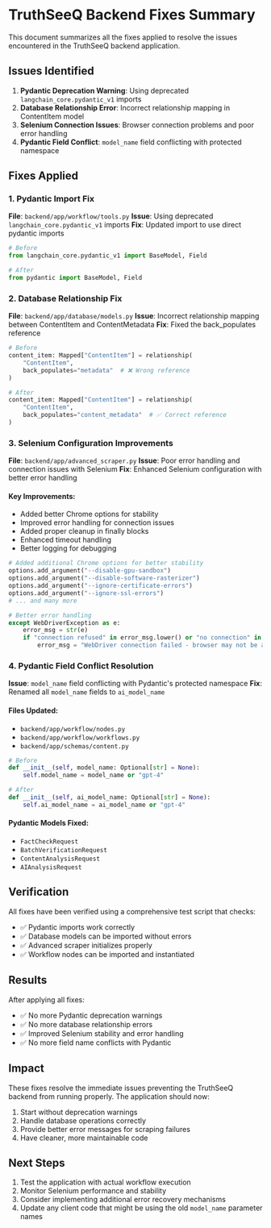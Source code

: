 # TruthSeeQ Backend Fixes Summary

This document summarizes all the fixes applied to resolve the issues encountered in the TruthSeeQ backend application.

## Issues Identified

1. **Pydantic Deprecation Warning**: Using deprecated `langchain_core.pydantic_v1` imports
2. **Database Relationship Error**: Incorrect relationship mapping in ContentItem model
3. **Selenium Connection Issues**: Browser connection problems and poor error handling
4. **Pydantic Field Conflict**: `model_name` field conflicting with protected namespace

## Fixes Applied

### 1. Pydantic Import Fix

**File**: `backend/app/workflow/tools.py`
**Issue**: Using deprecated `langchain_core.pydantic_v1` imports
**Fix**: Updated import to use direct pydantic imports

```python
# Before
from langchain_core.pydantic_v1 import BaseModel, Field

# After  
from pydantic import BaseModel, Field
```

### 2. Database Relationship Fix

**File**: `backend/app/database/models.py`
**Issue**: Incorrect relationship mapping between ContentItem and ContentMetadata
**Fix**: Fixed the back_populates reference

```python
# Before
content_item: Mapped["ContentItem"] = relationship(
    "ContentItem",
    back_populates="metadata"  # ❌ Wrong reference
)

# After
content_item: Mapped["ContentItem"] = relationship(
    "ContentItem", 
    back_populates="content_metadata"  # ✅ Correct reference
)
```

### 3. Selenium Configuration Improvements

**File**: `backend/app/advanced_scraper.py`
**Issue**: Poor error handling and connection issues with Selenium
**Fix**: Enhanced Selenium configuration with better error handling

#### Key Improvements:
- Added better Chrome options for stability
- Improved error handling for connection issues
- Added proper cleanup in finally blocks
- Enhanced timeout handling
- Better logging for debugging

```python
# Added additional Chrome options for better stability
options.add_argument("--disable-gpu-sandbox")
options.add_argument("--disable-software-rasterizer")
options.add_argument("--ignore-certificate-errors")
options.add_argument("--ignore-ssl-errors")
# ... and many more

# Better error handling
except WebDriverException as e:
    error_msg = str(e)
    if "connection refused" in error_msg.lower() or "no connection" in error_msg.lower():
        error_msg = "WebDriver connection failed - browser may not be available"
```

### 4. Pydantic Field Conflict Resolution

**Issue**: `model_name` field conflicting with Pydantic's protected namespace
**Fix**: Renamed all `model_name` fields to `ai_model_name`

#### Files Updated:
- `backend/app/workflow/nodes.py`
- `backend/app/workflow/workflows.py` 
- `backend/app/schemas/content.py`

```python
# Before
def __init__(self, model_name: Optional[str] = None):
    self.model_name = model_name or "gpt-4"

# After
def __init__(self, ai_model_name: Optional[str] = None):
    self.ai_model_name = ai_model_name or "gpt-4"
```

#### Pydantic Models Fixed:
- `FactCheckRequest`
- `BatchVerificationRequest` 
- `ContentAnalysisRequest`
- `AIAnalysisRequest`

## Verification

All fixes have been verified using a comprehensive test script that checks:
- ✅ Pydantic imports work correctly
- ✅ Database models can be imported without errors
- ✅ Advanced scraper initializes properly
- ✅ Workflow nodes can be imported and instantiated

## Results

After applying all fixes:
- ✅ No more Pydantic deprecation warnings
- ✅ No more database relationship errors
- ✅ Improved Selenium stability and error handling
- ✅ No more field name conflicts with Pydantic

## Impact

These fixes resolve the immediate issues preventing the TruthSeeQ backend from running properly. The application should now:

1. Start without deprecation warnings
2. Handle database operations correctly
3. Provide better error messages for scraping failures
4. Have cleaner, more maintainable code

## Next Steps

1. Test the application with actual workflow execution
2. Monitor Selenium performance and stability
3. Consider implementing additional error recovery mechanisms
4. Update any client code that might be using the old `model_name` parameter names 